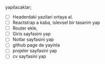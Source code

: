 yapilacaklar;

-   [ ] Headerdaki yazilari ortaya al.
-   [ ] Reactstrap a kaba, islevsel bir tasarim yap
-   [ ] Router ekle,
-   [ ] Giris sayfasini yap
-   [ ] Notlar sayfasini yap
-   [ ] github page de yayinla
-   [ ] projeler sayfasini yap
-   [ ] cv sayfasini yap
